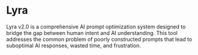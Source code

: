 # Lyra
Lyra v2.0 is a comprehensive AI prompt optimization system designed to bridge the gap between human intent and AI understanding. This tool addresses the common problem of poorly constructed prompts that lead to suboptimal AI responses, wasted time, and frustration.
